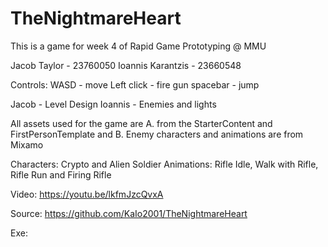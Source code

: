 # TheNightmareHeart
 This is a game for week 4 of Rapid Game Prototyping @ MMU

Jacob Taylor - 23760050
Ioannis Karantzis - 23660548

Controls: 
WASD - move
Left click -  fire gun
spacebar - jump

Jacob - Level Design
Ioannis - Enemies and lights

All assets used for the game are 
A. from the StarterContent and FirstPersonTemplate and 
B. Enemy characters and animations are from Mixamo

Characters: Crypto and Alien Soldier
Animations: Rifle Idle, Walk with Rifle, Rifle Run and Firing Rifle

Video: https://youtu.be/lkfmJzcQvxA

Source: https://github.com/KaIo2001/TheNightmareHeart

Exe: 
